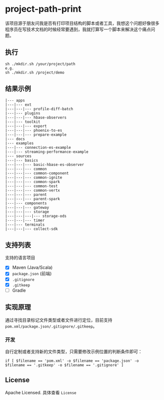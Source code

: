 # project-path-print

该项目源于朋友问我是否有打印项目结构的脚本或者工具，我想这个问题好像很多程序员在写技术文档的时候经常要遇到，我就打算写一个脚本来解决这个痛点问题。

## 执行

```shell
sh ./mkdir.sh /your/project/path
e.g.
sh ./mkdir.sh /project/demo
```

## 结果示例

```shell
|--- apps
|---|--- ext
|---|---|--- profile-diff-batch
|---|--- plugins
|---|---|--- hbase-observers
|---|--- toolkit
|---|---|--- export
|---|---|--- phoenix-to-es
|---|---|--- prepare-example
|--- docs
|--- examples
|---|--- connection-es-example
|---|--- streaming-performance-example
|--- sources
|---|--- basics
|---|---|--- basic-hbase-es-observer
|---|---|--- common
|---|---|--- common-component
|---|---|--- common-ignite
|---|---|--- common-spark
|---|---|--- common-test
|---|---|--- common-vertx
|---|---|--- parent
|---|---|--- parent-spark
|---|--- components
|---|---|--- gateway
|---|---|--- storage
|---|---|---|--- storage-ods
|---|---|--- timer
|---|--- terminals
|---|---|--- collect-sdk
```

## 支持列表

支持的语言项目

- [x] Maven (Java/Scala)
- [x] `package.json` (前端)
- [x] `.gitignore`
- [x] `.gitkeep`
- [ ] Gradle

## 实现原理

通过寻找目录标记文件类型或者文件进行定位，目前支持 `pom.xml/package.json/.gitignore/.gitkeep`。

### 开发

自行定制或者支持新的文件类型，只需要修改示例位置的判断条件即可：

```shell
if [ $filename == 'pom.xml' -o $filename == 'package.json' -o $filename == '.gitkeep' -o $filename == '.gitignore' ]
```

## License

Apache Licensed. 具体查看 `License`

